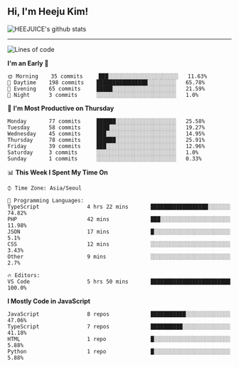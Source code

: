 ## Hi, I'm Heeju Kim!

![HEEJUICE's github stats](https://github-readme-stats.vercel.app/api?username=HEEJUICE&show_icons=true)

---
<!--START_SECTION:waka-->
![Lines of code](https://img.shields.io/badge/From%20Hello%20World%20I%27ve%20Written-8.2%20million%20lines%20of%20code-blue)

**I'm an Early 🐤** 

```text
🌞 Morning    35 commits     ███░░░░░░░░░░░░░░░░░░░░░░   11.63% 
🌆 Daytime    198 commits    ████████████████░░░░░░░░░   65.78% 
🌃 Evening    65 commits     █████░░░░░░░░░░░░░░░░░░░░   21.59% 
🌙 Night      3 commits      ░░░░░░░░░░░░░░░░░░░░░░░░░   1.0%

```
📅 **I'm Most Productive on Thursday** 

```text
Monday       77 commits     ██████░░░░░░░░░░░░░░░░░░░   25.58% 
Tuesday      58 commits     ████░░░░░░░░░░░░░░░░░░░░░   19.27% 
Wednesday    45 commits     ███░░░░░░░░░░░░░░░░░░░░░░   14.95% 
Thursday     78 commits     ██████░░░░░░░░░░░░░░░░░░░   25.91% 
Friday       39 commits     ███░░░░░░░░░░░░░░░░░░░░░░   12.96% 
Saturday     3 commits      ░░░░░░░░░░░░░░░░░░░░░░░░░   1.0% 
Sunday       1 commits      ░░░░░░░░░░░░░░░░░░░░░░░░░   0.33%

```


📊 **This Week I Spent My Time On** 

```text
⌚︎ Time Zone: Asia/Seoul

💬 Programming Languages: 
TypeScript               4 hrs 22 mins       ██████████████████░░░░░░░   74.82% 
PHP                      42 mins             ███░░░░░░░░░░░░░░░░░░░░░░   11.98% 
JSON                     17 mins             █░░░░░░░░░░░░░░░░░░░░░░░░   5.1% 
CSS                      12 mins             ░░░░░░░░░░░░░░░░░░░░░░░░░   3.43% 
Other                    9 mins              ░░░░░░░░░░░░░░░░░░░░░░░░░   2.7%

🔥 Editors: 
VS Code                  5 hrs 50 mins       █████████████████████████   100.0%

```

**I Mostly Code in JavaScript** 

```text
JavaScript               8 repos             ███████████░░░░░░░░░░░░░░   47.06% 
TypeScript               7 repos             ██████████░░░░░░░░░░░░░░░   41.18% 
HTML                     1 repo              █░░░░░░░░░░░░░░░░░░░░░░░░   5.88% 
Python                   1 repo              █░░░░░░░░░░░░░░░░░░░░░░░░   5.88%

```



<!--END_SECTION:waka-->
